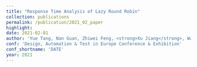 ```yaml
---
title: "Response Time Analysis of Lazy Round Robin"
collection: publications
permalink: /publication/2021_02_paper
highlight: 
date: 2021-02-01
author: 'Yue Tang, Nan Guan, Zhiwei Feng, <strong>Xu Jiang</strong>, Wang Yi'
conf: 'Design, Automation & Test in Europe Conference & Exhibition'
conf_shortname: 'DATE'
year: 2021
---
```

